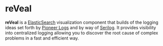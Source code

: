 # reVeal 

**reVeal** is a [ElasticSearch](https://www.elastic.co/) visualization component that builds of the logging ideas set forth by [Pioneer Logs](https://github.com/PioneerCode/pioneer-logs) and by way of [Serilog](https://serilog.net/).  It provides visibility into centralized logging allowing you to discover the root cause of complex problems in a fast and efficient way.
